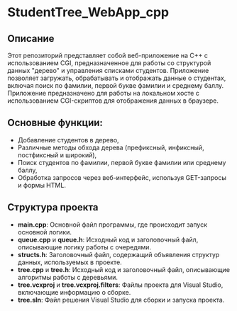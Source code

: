 # StudentTree_WebApp_cpp

## Описание
Этот репозиторий представляет собой веб-приложение на C++ с использованием CGI, предназначенное для работы со структурой данных "дерево" и управления списками студентов. Приложение позволяет загружать, обрабатывать и отображать данные о студентах, включая поиск по фамилии, первой букве фамилии и среднему баллу. Приложение предназначено для работы на локальном хосте с использованием CGI-скриптов для отображения данных в браузере.

## Основные функции:

- Добавление студентов в дерево,
- Различные методы обхода дерева (префиксный, инфиксный, постфиксный и широкий),
- Поиск студентов по фамилии, первой букве фамилии или среднему баллу,
- Обработка запросов через веб-интерфейс, используя GET-запросы и формы HTML.

## Структура проекта
- **main.cpp**: Основной файл программы, где происходит запуск основной логики.
- **queue.cpp** и **queue.h**: Исходный код и заголовочный файл, описывающие логику работы с очередями.
- **structs.h**: Заголовочный файл, содержащий объявления структур данных, используемых в проекте.
- **tree.cpp** и **tree.h**: Исходный код и заголовочный файл, описывающие алгоритмы работы с деревьями.
- **tree.vcxproj** и **tree.vcxproj.filters**: Файлы проекта для Visual Studio, включающие информацию о сборке.
- **tree.sln**: Файл решения Visual Studio для сборки и запуска проекта.

